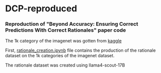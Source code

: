 # DCP-reproduced
### Reproduction of "Beyond Accuracy: Ensuring Correct Predictions With Correct Rationales" paper code 


The 1k category of the imagenet was gotten from [kaggle](https://www.kaggle.com/c/imagenet-object-localization-challenge/data?select=LOC_synset_mapping.txt)

First, [rationale_creation.ipynb](rationale_creation.ipynb) file contains the production of the rationale dataset on the 1k categories of the imagenet dataset.

The rationale dataset was created using llama4-scout-17B




